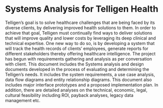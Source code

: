 # Systems Analysis for Telligen Health

Telligen’s goal is to solve healthcare challenges that are being faced by its diverse clients, by delivering improved health solutions to them. In order to achieve that goal, Telligen must continually find ways to deliver solutions that will improve quality and lower costs by leveraging its deep clinical and technical expertise. One new way to do so, is by developing a system that will track the health records of clients’ employees, generate reports for different stakeholders thereby offering healthcare intelligence. The project has begun with requirements gathering and analysis as per conversation with client. This document includes the Systems analysis and design documents developed in the process of evaluating and determining the Telligen’s needs. It includes the system requirements, a use case analysis, data flow diagrams and entity relationship diagrams. This document also includes major interface prototypes and a proposed implementation plan. In addition, there are detailed analyses on the technical, economic, legal, cultural feasibility including ROI, payback analyses, legacy data management etc.
